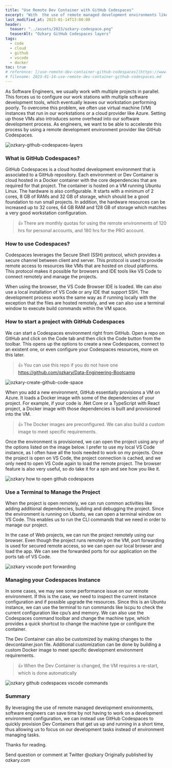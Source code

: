 ```yaml
---
title: "Use Remote Dev Container with GitHub Codespaces"
excerpt: "With  the use of remote managed development environments like GitHub Codespaces, Developers can focus on coding instead of managing VMs..."
last_modified_at: 2023-01-14T13:00:00
header:
  teaser: "../assets/2023/ozkary-codespace.png"
  teaserAlt: "Ozkary GitHub Codespaces layers"
tags: 
  - code  
  - cloud
  - github
  - vscode
  - docker
toc: true
# reference: [/use-remote-dev-container-github-codespaces](https://www.ozkary.com/2023/01/use-remote-dev-container-github-codespaces.html)
# filename: 2023-01-14-use-remote-dev-container-github-codespaces.md
---
```

As Software Engineers, we usually work with multiple projects in parallel. This forces us to configure our work stations with multiple software development tools, which eventually leaves our workstation performing poorly. To overcome this problem, we often use virtual machine (VM) instances that run in our workstations or a cloud provider like Azure. Setting up those VMs also introduces some overhead into our software development process. As engineers, we want to be able to accelerate this process by using a remote development environment provider like GitHub Codespaces.

![ozkary-github-codespaces-layers](../assets/2023/ozkary-codespace.png "GitHub Codespaces layers")

### What is GitHub Codespaces?

GitHub Codespaces is a cloud hosted development environment that is associated to a GitHub repository. Each environment or Dev Container is cloud hosted in a Docker container with the core dependencies that are required for that project. The container is hosted on a VM running Ubuntu Linux. The hardware is also configurable. It starts with a minimum of 2 cores, 8 GB of RAMs and 32 GB of storage, which should be a good foundation to run small projects. In addition, the hardware resources can be increased up to 32 cores, 64 GB RAM and 128 GB of storage which matches a very good workstation configuration.


> 👍 There are monthly quotas for using the remote environments of 120 hrs for personal accounts, and 180 hrs for the PRO account.


### How to use Codespaces?

Codespaces leverages the Secure Shell (SSH) protocol, which provides a secure channel between client and server.  This protocol is used to provide remote access to resources like VMs that are hosted on cloud platforms. This protocol makes it possible for browsers and IDE tools like VS Code to connect remotely and manage the projects.

When using the browser, the VS Code Browser IDE is loaded. We can also use a local installation of VS Code or any IDE that support SSH. The development process works the same way as if running locally with the exception that the files are hosted remotely, and we can also use a terminal window to execute build commands within the VM space.

### How to start a project with GitHub Codespaces

We can start a Codespaces environment right from GitHub. Open a repo on GitHub and click on the Code tab and then click the Code button from the toolbar. This opens up the options to create a new Codespaces, connect to an existent one, or even configure your Codespaces resources, more on this later. 

> 👍 You can use this repo if you do not have one https://github.com/ozkary/Data-Engineering-Bootcamp

![ozkary-create-github-code-space](../assets/2023/ozkary-codespace-create.png "ozkary create github code space")


When you add a new environment, GitHub essentially provisions a VM on Azure. It loads a Docker image with some of the dependencies of your project. For example, if your code is .Net Core or a TypeScript with React project, a Docker image with those dependencies is built and provisioned into the VM.


> 👍 The Docker images are preconfigured. We can also build a custom image to meet specific requirements.


Once the environment is provisioned, we can open the project using any of the options listed on the image below. I prefer to use my local VS Code instance, as I often have all the tools needed to work on my projects. Once the project is open on VS Code, the project connection is cached, and we only need to open VS Code again to load the remote project. The browser feature is also very useful, so do take it for a spin and see how you like it.

![ozkary how to open github codespaces](../assets/2023/ozkary-codespace-open.png "ozkary how to open github codespaces")

### Use a Terminal to Manage the Project

When the project is open remotely, we can run common activities like adding additional dependencies, building and debugging the project. Since the environment is running on Ubuntu, we can open a terminal window on VS Code. This enables us to run the CLI commands that we need in order to manage our project. 

In the case of Web projects, we can run the project remotely using our browser. Even though the project runs remotely on the VM, port forwarding is used for secured remote access, so we can open our local browser and load the app. We can see the forwarded ports for our application on the ports tab of VS Code.

![ozkary vscode port forwarding](../assets/2023/ozkary-codespace-port-forward.png "ozkary vscode port forwarding")

### Managing your Codespaces Instance

In some cases, we may see some performance issue on our remote environment. If this is the case, we need to inspect the current instance configuration and if possible upgrade the resources. Since this is an Ubuntu instance, we can use the terminal to run commands like lscpu to check the current configuration like cpu’s and memory. We can also use the Codespaces command toolbar and change the machine type, which provides a quick shortcut to change the machine type or configure the container. 


The Dev Container can also be customized by making changes to the devcontainer.json file. Additional customization can be done by building a custom Docker image to meet specific development environment requirements.


> 👍 When the Dev Container is changed, the VM requires a re-start, which is done automatically

![ozkary github codespaces vscode commands](../assets/2023/ozkary-codespace-port-forward.png "ozkary github codespaces vscode commands")

### Summary

By leveraging the use of remote managed development environments, software engineers can save time by not having to work on a development environment configuration, we can instead use GitHub Codespaces to quickly provision Dev Containers that get us up and running in a short time, thus allowing us to focus on our development tasks instead of environment managing tasks.


Thanks for reading.


Send question or comment at Twitter @ozkary
Originally published by ozkary.com